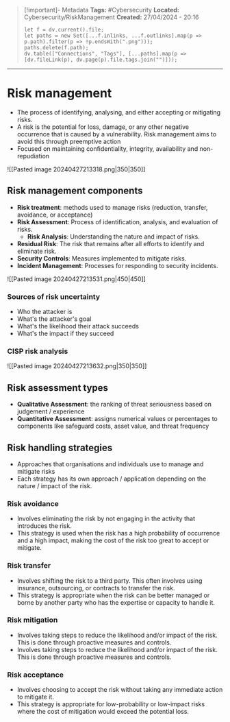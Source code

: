 > [!important]- Metadata
> **Tags:** #Cybersecurity 
> **Located:** Cybersecurity/RiskManagement
> **Created:** 27/04/2024 - 20:16
> ```dataviewjs
> let f = dv.current().file;
> let paths = new Set([...f.inlinks, ...f.outlinks].map(p => p.path).filter(p => !p.endsWith(".png")));
> paths.delete(f.path);
> dv.table(["Connections", "Tags"], [...paths].map(p => [dv.fileLink(p), dv.page(p).file.tags.join("")]));
> ```

___
# Risk management
- The process of identifying, analysing, and either accepting or mitigating risks.
- A risk is the potential for loss, damage, or any other negative occurrence that is caused by a vulnerability. Risk management aims to avoid this through preemptive action
- Focused on maintaining confidentiality, integrity, availability and non-repudiation

![[Pasted image 20240427213318.png|350|350]]
## Risk management components
- **Risk treatment**: methods used to manage risks (reduction, transfer, avoidance, or acceptance)
- **Risk Assessment**: Process of identification, analysis, and evaluation of risks.
	- **Risk Analysis**: Understanding the nature and impact of risks.
- **Residual Risk**: The risk that remains after all efforts to identify and eliminate risk.
- **Security Controls**: Measures implemented to mitigate risks.
- **Incident Management**: Processes for responding to security incidents.

![[Pasted image 20240427213531.png|450|450]]
### Sources of risk uncertainty
- Who the attacker is 
- What's the attacker's goal 
- What's the likelihood their attack succeeds
- What's the impact if they succeed
 
### CISP risk analysis

![[Pasted image 20240427213632.png|350|350]]

## Risk assessment types
- **Qualitative Assessment**: the ranking of threat seriousness based on judgement / experience
- **Quantitative Assessment**: assigns numerical values or percentages to components like safeguard costs, asset value, and threat frequency

## Risk handling strategies
- Approaches that organisations and individuals use to manage and mitigate risks
- Each strategy has its own approach / application depending on the nature / impact of the risk.
 
### Risk avoidance 
- Involves eliminating the risk by not engaging in the activity that introduces the risk.
- This strategy is used when the risk has a high probability of occurrence and a high impact, making the cost of the risk too great to accept or mitigate.
### Risk transfer
- Involves shifting the risk to a third party. This often involves using insurance, outsourcing, or contracts to transfer the risk.
- This strategy is appropriate when the risk can be better managed or borne by another party who has the expertise or capacity to handle it.

### Risk mitigation
- Involves taking steps to reduce the likelihood and/or impact of the risk. This is done through proactive measures and controls.
- Involves taking steps to reduce the likelihood and/or impact of the risk. This is done through proactive measures and controls.

### Risk acceptance
- Involves choosing to accept the risk without taking any immediate action to mitigate it.
- This strategy is appropriate for low-probability or low-impact risks where the cost of mitigation would exceed the potential loss.

